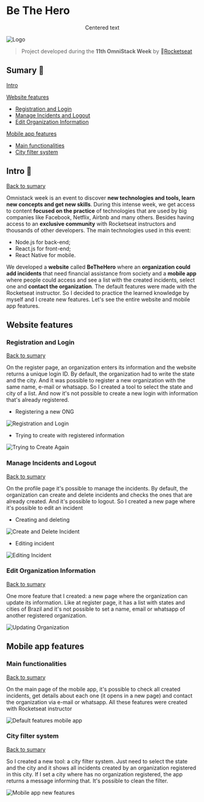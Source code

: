 # Be The Hero
<center>Centered text</center>

![Logo](../../../tree/master/github/logo.jpeg)

> Project developed during the **11th OmniStack Week** by 🚀[Rocketseat](rocketseat.com.br)

## Sumary :bookmark_tabs:
[Intro](#intro)

[Website features](#website-features)
- [Registration and Login](#registration-and-login)
- [Manage Incidents and Logout](#manage-incidents-and-logout)
- [Edit Organization Information](#edit-organization-information)

[Mobile app features](#mobile-app-features)
- [Main functionalities](#main-functionalities)
- [City filter system](#city-filter-system)

## Intro :door:
[Back to sumary](#sumary)

Omnistack week is an event to discover **new technologies and tools, learn new concepts and get new skills**. During this intense week, we get access to content **focused on the practice** of technologies that are used by big companies like Facebook, Netflix, Airbnb and many others. Besides having access to an **exclusive community** with Rocketseat instructors and thousands of other developers. The main technologies used in this event:
- Node.js for back-end;
- React.js for front-end;
- React Native for mobile.	

We developed a **website** called **BeTheHero** where an **organization could add incidents** that need financial assistance from society and a **mobile app** where people could access and see a list with the created incidents, select one and **contact the organization**. The default features were made with the Rocketseat instructor. So I decided to practice the learned knowledge by myself and I create new features. Let's see the entire website and mobile app features.

## Website features
### Registration and Login
[Back to sumary](#sumary)

On the register page, an organization enters its information and the website returns a unique login ID. By default, the organization had to write the state and the city. And it was possible to register a new organization with the same name, e-mail or whatsapp. So I created a tool to select the state and city of a list. And now it's not possible to create a new login with information that's already registered.

- Registering a new ONG

![Registration and Login](https://media.giphy.com/media/f4JibkmrNnwTXL1wSx/source.gif)

- Trying to create with registered information

![Trying to Create Again](https://media.giphy.com/media/Wt1YwEZwISSixnJcla/source.gif)

### Manage Incidents and Logout
[Back to sumary](#sumary)

On the profile page it's possible to manage the incidents. By default, the organization can create and delete incidents and checks the ones that are already created. And it's possible to logout. So I created a new page where it's possible to edit an incident
 - Creating and deleting
 
 ![Create and Delete Incident](https://media.giphy.com/media/dUMpJVxWN4MR49txcL/source.gif)
 
 - Editing incident
 
 ![Editing Incident](https://media.giphy.com/media/QX1jtYDWJlahSakJng/source.gif)
  
### Edit Organization Information
[Back to sumary](#sumary)

One more feature that I created: a new page where the organization can update its information. Like at register page, it has a list with states and cities of Brazil and it's not possible to set a name, email or whatsapp of another registered organization.

![Updating Organization](https://media.giphy.com/media/THmnMqOWsPXtdVJfmZ/source.gif)

## Mobile app features 
### Main functionalities
[Back to sumary](#sumary)

On the main page of the mobile app, it's possible to check all created incidents, get details about each one (it opens in a new page) and contact the organization via e-mail or whatsapp. All these features were created with Rocketseat instructor

![Default features mobile app](https://media.giphy.com/media/U1yOMk2cOQE5h6106r/source.gif)
### City filter system
[Back to sumary](#sumary)

So I created a new tool: a city filter system. Just need to select the state and the city and it shows all incidents created by an organization registered in this city. If I set a city where has no organization registered, the app returns a message informing that. It's possible to clean the filter.

![Mobile app new features](https://media.giphy.com/media/ii7K2ERffmQcIGukUC/source.gif)
